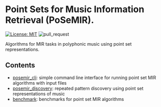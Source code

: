 # Point Sets for Music Information Retrieval (PoSeMIR).

[![License: MIT](https://img.shields.io/badge/License-MIT-yellow.svg)](https://opensource.org/licenses/MIT)
![pull_request](https://github.com/otsob/posemir/actions/workflows/master.yml/badge.svg)

Algorithms for MIR tasks in polyphonic music using point set representations.

## Contents

- [posemir_cli](./posemir_cli): simple command line interface for running point set MIR algorithms with input files
- [posemir_discovery](./posemir_discovery): repeated pattern discovery using point set representations of music
- [benchmark](./benchmark): benchmarks for point set MIR algorithms
